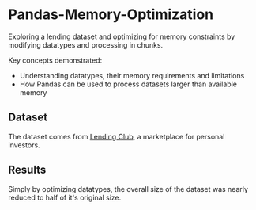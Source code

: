 # Pandas-Memory-Optimization
Exploring a lending dataset and optimizing for memory constraints by modifying datatypes and processing in chunks. 

Key concepts demonstrated:
- Understanding datatypes, their memory requirements and limitations
- How Pandas can be used to process datasets larger than available memory

## Dataset
The dataset comes from [Lending Club](https://www.lendingclub.com/), a marketplace for personal investors.

## Results
Simply by optimizing datatypes, the overall size of the dataset was nearly reduced to half of it's original size. 
